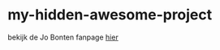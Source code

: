 # my-hidden-awesome-project

bekijk de Jo Bonten fanpage [hier](https://rubengerits.github.io/my-hidden-awesome-project/)
